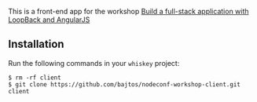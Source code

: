 This is a front-end app for the workshop
[Build a full-stack application with LoopBack and AngularJS](https://gist.github.com/bajtos/7aaf713305060a7ee895)

## Installation

Run the following commands in your `whiskey` project:

```
$ rm -rf client
$ git clone https://github.com/bajtos/nodeconf-workshop-client.git client
```

